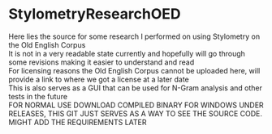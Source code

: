 # StylometryResearchOED   
Here lies the source for some research I performed on using Stylometry on the Old English Corpus   
It is not in a very readable state currently and hopefully will go through some revisions making it easier to understand and read   
For licensing reasons the Old English Corpus cannot be uploaded here, will provide a link to where we got a license at a later date   
This is also serves as a GUI that can be used for N-Gram analysis and other tests in the future   
FOR NORMAL USE DOWNLOAD COMPILED BINARY FOR WINDOWS UNDER RELEASES, THIS GIT JUST SERVES AS A WAY TO SEE THE SOURCE CODE. MIGHT ADD THE REQUIREMENTS LATER
